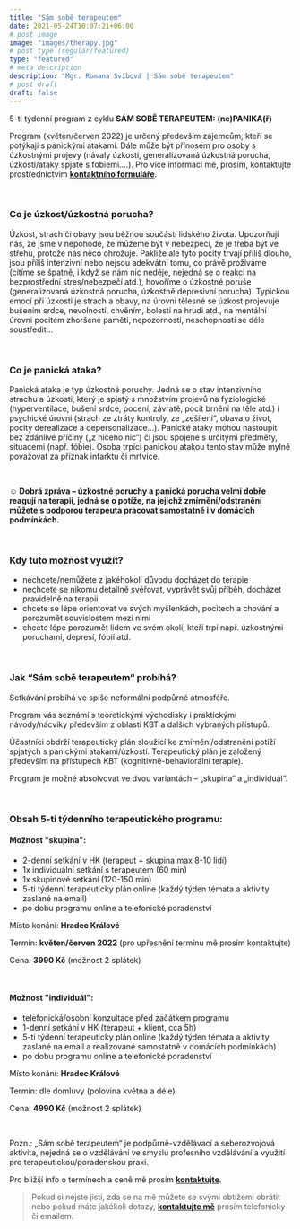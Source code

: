 ```yaml
---
title: "Sám sobě terapeutem"
date: 2021-05-24T10:07:21+06:00
# post image
image: "images/therapy.jpg"
# post type (regular/featured)
type: "featured"
# meta description
description: "Mgr. Romana Svíbová | Sám sobě terapeutem"
# post draft
draft: false
---
```


5-ti týdenní program z cyklu **SÁM SOBĚ TERAPEUTEM: (ne)PANIKA(ř)**

Program (květen/červen 2022) je určený především zájemcům, kteří se potýkají s panickými atakami. Dále může být přínosem pro osoby s úzkostnými projevy (návaly úzkosti, generalizovaná úzkostná porucha, úzkosti/ataky spjaté s fobiemi....).
Pro více informací mě, prosím, kontaktujte prostřednictvím [**kontaktního formuláře**](/contact).

<br>

### Co je úzkost/úzkostná porucha?
Úzkost, strach či obavy jsou běžnou součástí lidského života. Upozorňují nás, že jsme v nepohodě, že můžeme být v nebezpečí, že je třeba být ve střehu, protože nás něco ohrožuje. Pakliže ale tyto pocity trvají příliš dlouho, jsou příliš intenzivní nebo nejsou adekvátní tomu, co právě prožíváme (cítíme se špatně, i když se nám nic neděje, nejedná se o reakci na bezprostřední stres/nebezpečí atd.), hovoříme o úzkostné poruše (generalizovaná úzkostná porucha, úzkostně depresivní porucha). Typickou emocí při úzkosti je strach a obavy, na úrovni tělesné se úzkost projevuje bušením srdce, nevolností, chvěním, bolestí na hrudi atd., na mentální úrovni pocitem zhoršené paměti, nepozorností, neschopností se déle soustředit…

<br>

### Co je panická ataka?
Panická ataka je typ úzkostné poruchy. Jedná se o stav intenzivního strachu a úzkosti, který je spjatý s množstvím projevů na fyziologické (hyperventilace, bušení srdce, pocení, závratě, pocit brnění na těle atd.) i psychické úrovni (strach ze ztráty kontroly, ze „zešílení“, obava o život, pocity derealizace a depersonalizace…). Panické ataky mohou nastoupit bez zdánlivé příčiny („z ničeho nic“) či jsou spojené s určitými předměty, situacemi (např. fóbie). Osoba trpící panickou atakou tento stav může mylně považovat za příznak infarktu či mrtvice.

<br>

**☺ Dobrá zpráva – úzkostné poruchy a panická porucha velmi dobře reagují na terapii, jedná se o potíže, na jejichž zmírnění/odstranění můžete s podporou terapeuta pracovat samostatně i v domácích podmínkách.**

<br>

### Kdy tuto možnost využít?
- nechcete/nemůžete z jakéhokoli důvodu docházet do terapie
- nechcete se nikomu detailně svěřovat, vyprávět svůj příběh, docházet pravidelně na terapii
- chcete se lépe orientovat ve svých myšlenkách, pocitech a chování a porozumět souvislostem mezi nimi
- chcete lépe porozumět lidem ve svém okolí, kteří trpí např. úzkostnými poruchami, depresí, fóbií atd.

<br>

### Jak “Sám sobě terapeutem“ probíhá?
Setkávání probíhá ve spíše neformální podpůrné atmosféře. 

Program vás seznámí s teoretickými východisky i praktickými návody/nácviky především z oblasti KBT a dalších vybraných přístupů.

Účastníci obdrží terapeutický plán sloužící ke zmírnění/odstranění potíží spjatých s panickými atakami/úzkostí. Terapeutický plán je založený především na přístupech KBT (kognitivně-behaviorální terapie).

Program je možné absolvovat ve dvou variantách – „skupina“ a „individuál“.

<br>

### Obsah 5-ti týdenního terapeutického programu:

#### Možnost "skupina":
- 2-denní setkání v HK (terapeut + skupina max 8-10 lidí)
- 1x individuální setkání s terapeutem (60 min)
- 1x skupinové setkání (120-150 min)
- 5-ti týdenní terapeuticky plán online (každý týden témata a aktivity zaslané na email)
- po dobu programu online a telefonické poradenství

Místo konání: **Hradec Králové**

Termín: **květen/červen 2022** (pro upřesnění termínu mě prosím kontaktujte)

Cena: **3990 Kč** (možnost 2 splátek)

<br>

#### Možnost "individuál":

- telefonická/osobní konzultace před začátkem programu
- 1-denní setkání v HK (terapeut + klient, cca 5h)
- 5-ti týdenní terapeuticky plán online (každý týden témata a aktivity zaslané na email a realizované samostatně v domácích podmínkách)
- po dobu programu online a telefonické poradenství

Místo konání: **Hradec Králové**

Termín: dle domluvy (polovina května a déle)

Cena: **4990 Kč** (možnost 2 splátek)

<br>

Pozn.:
„Sám sobě terapeutem“ je podpůrně-vzdělávací a seberozvojová aktivita, nejedná se o vzdělávání ve smyslu profesního vzdělávání a využití pro terapeutickou/poradenskou praxi.

Pro bližší info o termínech a ceně mě prosím [**kontaktujte**](/contact).

> Pokud si nejste jistí, zda se na mě můžete se svými obtížemi obrátit nebo pokud máte jakékoli dotazy, [**kontaktujte mě**](/contact) prosím telefonicky či emailem.